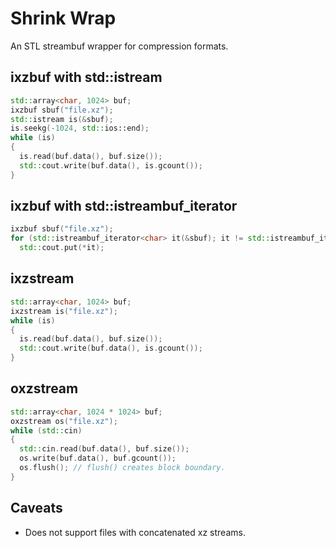 # Shrink Wrap
An STL streambuf wrapper for compression formats.

## ixzbuf with std::istream
```c++
std::array<char, 1024> buf;
ixzbuf sbuf("file.xz");
std::istream is(&sbuf);
is.seekg(-1024, std::ios::end);
while (is)
{
  is.read(buf.data(), buf.size());
  std::cout.write(buf.data(), is.gcount());
}
```
## ixzbuf with std::istreambuf_iterator
```c++
ixzbuf sbuf("file.xz");
for (std::istreambuf_iterator<char> it(&sbuf); it != std::istreambuf_iterator<char>{}; ++it)
  std::cout.put(*it);
```

## ixzstream 
```c++
std::array<char, 1024> buf;
ixzstream is("file.xz");
while (is)
{
  is.read(buf.data(), buf.size());
  std::cout.write(buf.data(), is.gcount());
}
```

## oxzstream 
```c++
std::array<char, 1024 * 1024> buf;
oxzstream os("file.xz");
while (std::cin)
{
  std::cin.read(buf.data(), buf.size());
  os.write(buf.data(), buf.gcount());
  os.flush(); // flush() creates block boundary.
}
```

## Caveats
* Does not support files with concatenated xz streams.
